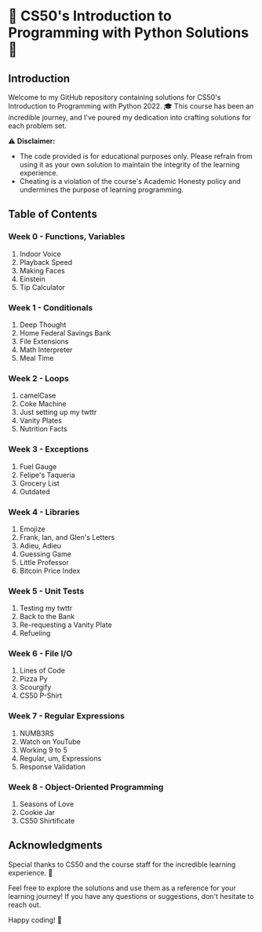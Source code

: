 # 🚀 CS50's Introduction to Programming with Python Solutions 🚀

## Introduction
Welcome to my GitHub repository containing solutions for CS50's Introduction to Programming with Python 2022. 🎓 This course has been an incredible journey, and I've poured my dedication into crafting solutions for each problem set.

⚠️ **Disclaimer:**
- The code provided is for educational purposes only. Please refrain from using it as your own solution to maintain the integrity of the learning experience.
- Cheating is a violation of the course's Academic Honesty policy and undermines the purpose of learning programming.

## Table of Contents

### Week 0 - Functions, Variables
1. Indoor Voice
2. Playback Speed
3. Making Faces
4. Einstein
5. Tip Calculator

### Week 1 - Conditionals
1. Deep Thought
2. Home Federal Savings Bank
3. File Extensions
4. Math Interpreter
5. Meal Time

### Week 2 - Loops
1. camelCase
2. Coke Machine
3. Just setting up my twttr
4. Vanity Plates
5. Nutrition Facts

### Week 3 - Exceptions
1. Fuel Gauge
2. Felipe's Taqueria
3. Grocery List
4. Outdated

### Week 4 - Libraries
1. Emojize
2. Frank, Ian, and Glen's Letters
3. Adieu, Adieu
4. Guessing Game
5. Little Professor
6. Bitcoin Price Index

### Week 5 - Unit Tests
1. Testing my twttr
2. Back to the Bank
3. Re-requesting a Vanity Plate
4. Refueling

### Week 6 - File I/O
1. Lines of Code
2. Pizza Py
3. Scourgify
4. CS50 P-Shirt

### Week 7 - Regular Expressions
1. NUMB3RS
2. Watch on YouTube
3. Working 9 to 5
4. Regular, um, Expressions
5. Response Validation

### Week 8 - Object-Oriented Programming
1. Seasons of Love
2. Cookie Jar
3. CS50 Shirtificate

## Acknowledgments
Special thanks to CS50 and the course staff for the incredible learning experience. 🙌

Feel free to explore the solutions and use them as a reference for your learning journey! If you have any questions or suggestions, don't hesitate to reach out.

Happy coding! 🚀
